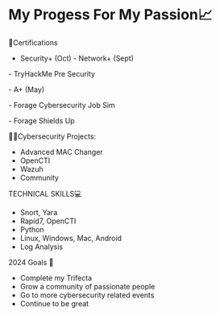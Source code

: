 <h1> My Progess For My Passion📈 </h1>

</h3> 📜Certifications </h3>

- Security+ (Oct)
-​ Network+ (Sept)

​- TryHackMe Pre Security

-​ A+ (May)

​- Forage Cybersecurity Job Sim

-​ Forage Shields Up


</h3>👨‍💻Cybersecurity Projects: </h3>

-  Advanced MAC Changer
-  OpenCTI
-  Wazuh
-  Community

</h3> TECHNICAL SKILLS💻 </h3>

-  Snort, Yara
-  Rapid7, OpenCTI
-  Python
-  Linux, Windows, Mac, Android
-  Log Analysis


</h3> 2024 Goals 🥅</h3>

- Complete my Trifecta 
- Grow a community of passionate people 
- Go to more cybersecurity related events 
- Continue to be great